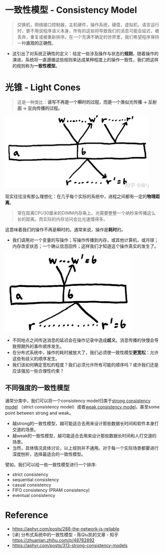 # 一致性模型 - Consistency Model

> 交换机，网络接口控制器，主机硬件，操作系统，硬盘，虚拟机，语言运行时，更不用说程序语义本身，所有的这些将导致我们的消息可能会延迟，被丢弃，重复或被重新排序。在一个充满不确定的世界里，我们希望程序保持一种**直观的正确性**。

* 这引出了对系统正确性的定义：给定一些涉及操作与状态的**规则**，随着操作的演进，系统将一直遵循这些规则来达成某种程度上的操作一致性，我们把这样的规则称为**一致性模型**。

# 光锥 - Light Cones

> 这是一种类比：**读写不再是一个瞬时的过程，而是一个类似光传播 -> 反射面 -> 反向传播的过程。**

<img src="./.images/image-20230215193749818.png" alt="image-20230215193749818" style="zoom:50%;" />

现实往往没有那么理想化：在几乎每个实际的系统中，进程之间都有一定的**物理距离**。

> 常在距离CPU30厘米的DIMM内存条上。光需要整整一个纳秒来传播这么长的距离。而实际的内存访问会比光速慢得多。

这意味着我们的操作不再是瞬时的。通常来说，操作是**耗时**的。

* 我们调用对一个变量的写操作；写操作传播到内存，或其他计算机，或月球；内存改变状态；一个确认信息回传；这样我们才知道这个操作真实的发生了。

<img src="./.images/image-20230215193956087.png" alt="image-20230215193956087" style="zoom:50%;" />

* 不同地点之间传送消息的延迟会在操作记录中造成**歧义**。消息传播的快慢会导致预期外的事件顺序发生。
* 在分布式系统中，操作的耗时被放大了，我们必须使一致性模型**更宽松**：允许这些有歧义的顺序发生。
* 我们该如何确定宽松的程度？我们必须允许所有可能的顺序吗？或许我们还是应该强加一些合理性约束？

## 不同强度的一致性模型

通常分类中，我们可以将一个consistency model归类于<u>strong consistency model</u> （strict consistency model）或者<u>weak consistency model</u>，甚至some point between strong and weak。

* 越strong的一致性模型，越可能适合去用来设计那些数据长时间和软件本身打交道的场景。
* 越weak的一致性模型，越可能适合去用来设计那些数据长时间和人打交道的场景。
* 当然，具体情况具体讨论，以上规则并不通用。对于每一个实际场景都要进行深度刨析，选择最适合的一致性模型。

譬如，我们可以给一些一致性模型进行一个排序:

* strict consistency
* sequential consistency
* casual consistency
* FIFO consistency (PRAM consistency)
* eventual consistency

# Reference

* https://aphyr.com/posts/288-the-network-is-reliable
* [译] 分布式系统中的一致性模型 - 陈Qiu凯的文章 - 知乎 https://zhuanlan.zhihu.com/p/48782892
* https://aphyr.com/posts/313-strong-consistency-models

